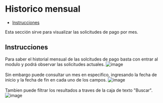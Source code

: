 # Historico mensual
 - [Instrucciones](#head1)

Esta sección sirve para visualizar las solicitudes de pago por mes.
## <a name="head1">Instrucciones</a>
Para saber el historial mensual de las solcitudes de pago basta con entrar al modulo y podrá observar las solicitudes actuales.
![image](/images/docs/payments/HistoryMonth01.png)<br><br>
Sin embargo puede consultar un mes en especifico, ingresando la fecha de inicio y la fecha de fin en cada uno de los campos.
![image](/images/docs/payments/HistoryMonth02.png)<br><br>
Tambien puede filtrar los resultados a traves de la caja de texto "Buscar".
![image](/images/docs/payments/HistoryMonth03.png)<br><br>
